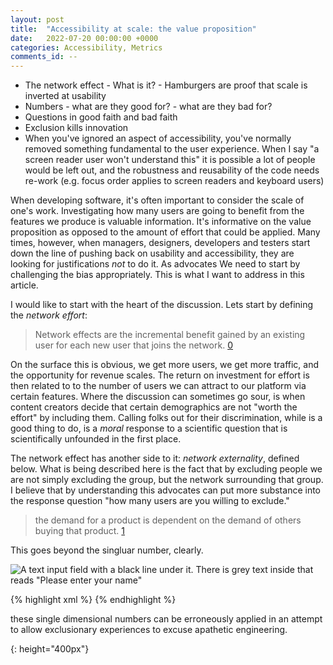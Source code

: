 ```yaml
---
layout: post
title:  "Accessibility at scale: the value proposition"
date:   2022-07-20 00:00:00 +0000
categories: Accessibility, Metrics
comments_id: --
---
```

- The network effect
        - What is it?
        - Hamburgers are proof that scale is inverted at usability
- Numbers - what are they good for?
          - what are they bad for?
- Questions in good faith and bad faith
- Exclusion kills innovation
- When you've ignored an aspect of accessibility, you've normally removed something fundamental to the user experience. When I say "a screen reader user won't understand this" it is possible a lot of people would be left out, and the robustness and reusability of the code needs re-work (e.g. focus order applies to screen readers and keyboard users)

When developing software, it's often important to consider the scale of one's work. Investigating how many users are going to benefit from the features we produce is valuable information. It's informative on the value proposition as opposed to the amount of effort that could be applied. Many times, however, when managers, designers, developers and testers start down the line of pushing back on usability and accessibility, they are looking for justifications _not_ to do it. As advocates We need to start by challenging the bias appropriately. This is what I want to address in this article.

I would like to start with the heart of the discussion. Lets start by defining the _network effort_:

> Network effects are the incremental benefit gained by an existing user for each new user that joins the network. [0]

On the surface this is obvious, we get more users, we get more traffic, and the opportunity for revenue scales. The return on investment for effort is then related to to the number of users we can attract to our platform via certain features. Where the discussion can sometimes go sour, is when content creators decide that certain demographics are not "worth the effort" by including them. Calling folks out for their discrimination, while is a good thing to do, is a _moral_ response to a scientific question that is scientifically unfounded in the first place.

The network effect has another side to it: _network externality_, defined below. What is being described here is the fact that by excluding people we are not simply excluding the group, but the network surrounding that group. I believe that by understanding this advocates can put more substance into the response question "how many users are you willing to exclude."

> the demand for a product is dependent on the demand of others buying that product. [1]

This goes beyond the singluar number, clearly.

![A text input field with a black line under it. There is grey text inside that reads "Please enter your name"][101]

{% highlight xml %}
<EditText
    android:layout_width="match_parent"
    android:layout_height="wrap_content"
    android:hint="Please type your name"/>
{% endhighlight %}


these single dimensional numbers can be erroneously applied in an attempt to allow exclusionary experiences to excuse apathetic engineering.

[0]: https://www.applicoinc.com/blog/network-effects/
[1]: https://www.investopedia.com/terms/n/network-effect.asp

[101]: /images/jc_a11y_placeholder.gif "Jetpack Compose TextField and Placeholder"
{: height="400px"}
